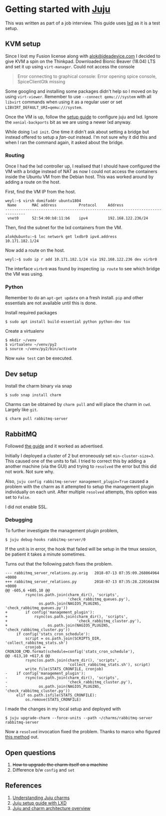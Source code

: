 # Getting started with [Juju](https://jujucharms.com/)

This was written as part of a job interview. This guide uses [lxd](https://linuxcontainers.org/lxd/introduction/) as it is a test setup.

## KVM setup

Since I lost my Fusion license along with alok@ideadevice.com I decided to give KVM a spin on the Thinkpad. Downloaded Bionic Beaver (18.04) LTS and set it up using `virt-manager`. Could not access the console

> Error connecting to graphical console:
> Error opening spice console, SpiceClientGtk missing

Some googling and installing some packages didn't help so I moved on by using `virt-viewer`. Remember to use `--connect qemu:///system` with all `libvirt` commands when using it as a regular user or set `LIBVIRT_DEFAULT_URI=qemu:///system`.

Once the VM is up, follow the [setup guide](https://docs.jujucharms.com/2.3/en/tut-lxd) to configure juju and lxd. Ignore the `xenial-backports` bit as we are using a newer lxd anyway.

While doing `lxd init`. One time it didn't ask about setting a bridge but instead offered to setup a _fan-out_ instead. I'm not sure why it did this and when I ran the command again, it asked about the bridge. 

### Routing

Once I had the lxd controller up, I realised that I should have configured the VM with a bridge instead of NAT as now I could not access the containers inside the Ubuntu VM from the Debian host. This was worked around by adding a route on the host.

First, find the VM IP from the host.

```
weyl:~$ virsh domifaddr ubuntu1804
 Name       MAC address          Protocol     Address
-------------------------------------------------------------------------------
 vnet0      52:54:00:b8:11:b6    ipv4         192.168.122.236/24
```

Then, find the subnet for the lxd containers from the VM.

```
alok@ubuntu:~$ lxc network get lxdbr0 ipv4.address                                                                                                                       
10.171.182.1/24
```

Now add a route on the host.

```
weyl:~$ sudo ip r add 10.171.182.1/24 via 192.168.122.236 dev virbr0 
```

The interface `virbr0` was found by inspecting `ip route` to see which bridge the VM was using.

### Python

Remember to do an `apt-get update` on a fresh install. `pip` and other essentials are not available until this is done.

Install required packages

```
$ sudo apt install build-essential python python-dev tox 
```

Create a virtualenv

```
$ mkdir ~/venv
$ virtualenv ~/venv/py2
$ source ~/venv/py2/bin/activate
```

Now `make test` can be executed.

## Dev setup

Install the charm binary via snap

```
$ sudo snap install charm
```

Charms can be obtained by `charm pull` and will place the charm in `cwd`. Largely like `git`.

```
$ charm pull rabbitmq-server
```

## RabbitMQ

Followed [the guide](https://jujucharms.com/rabbitmq-server/) and it worked as advertised. 

Initially I deployed a cluster of 2 but erroneously set `min-cluster-size=3`. This caused one of the units to fail. I tried to correct this by adding a another machine (via the GUI) and trying to `resolved` the error but this did not work. Not sure why.

Also, `juju config rabbitmq-server management_plugin=True` caused a problem with the charm as it attempted to setup the management plugin individually on each unit. After multiple `resolved` attempts, this option was set to `False`.

I did not enable SSL.

### Debugging

To further investigate the management plugin problem, 

```
$ juju debug-hooks rabbitmq-server/0 
```

If the unit is in error, the hook that failed will be setup in the tmux session, be patient it takes a minute sometimes.

Turns out that the following patch fixes the problem.

```
--- rabbitmq_server_relations.py.orig   2018-07-13 07:35:09.268064964 +0000
+++ rabbitmq_server_relations.py        2018-07-13 07:35:28.220164194 +0000
@@ -605,6 +605,10 @@
         rsync(os.path.join(charm_dir(), 'scripts',
                            'check_rabbitmq_queues.py'),
               os.path.join(NAGIOS_PLUGINS, 'check_rabbitmq_queues.py'))
+        if config('management_plugin'):
+            rsync(os.path.join(charm_dir(), 'scripts',
+                               'check_rabbitmq_cluster.py'),
+                  os.path.join(NAGIOS_PLUGINS, 'check_rabbitmq_cluster.py'))
     if config('stats_cron_schedule'):
         script = os.path.join(SCRIPTS_DIR, 'collect_rabbitmq_stats.sh')
         cronjob = CRONJOB_CMD.format(schedule=config('stats_cron_schedule'),
@@ -613,10 +617,6 @@
         rsync(os.path.join(charm_dir(), 'scripts',
                            'collect_rabbitmq_stats.sh'), script)
         write_file(STATS_CRONFILE, cronjob)
-    if config('management_plugin'):
-        rsync(os.path.join(charm_dir(), 'scripts',
-                           'check_rabbitmq_cluster.py'),
-              os.path.join(NAGIOS_PLUGINS, 'check_rabbitmq_cluster.py'))
     elif os.path.isfile(STATS_CRONFILE):
         os.remove(STATS_CRONFILE)
```

I made the changes in my local setup and deployed with

```
$ juju upgrade-charm --force-units --path ~/charms/rabbitmq-server rabbitmq-server
```

Now a `resolved` invocation fixed the problem. Thanks to marco who figured [this method](http://marcoceppi.com/2015/01/force-upgrade-best-juju-secret/) out.


## Open questions

1. ~~How to upgrade the charm itself on a machine~~
1. Difference b/w `config` and `set`

## References

1. [Understanding Juju charms](https://www.slideshare.net/DemisGomes/understanding-juju-charms-52866536)
1. [Juju setup guide with LXD](https://docs.jujucharms.com/2.3/en/tut-lxd)
1. [Juju and charm architecture overview](https://docs.google.com/presentation/d/1_rTFq-aS_ESK2wabnCviZtDZ-nYOPI23MeLp-GLDyJY/edit#slide=id.gbb19e8ce8_0_0)

